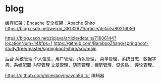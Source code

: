 # blog
缓存框架：Ehcache
安全框架：Apache Shiro
https://blog.csdn.net/weixin_38132621/article/details/80216056

https://blog.csdn.net/zjcjava/article/details/71606144?locationNum=14&fps=1
https://github.com/BambooZhang/springboot-study/tree/master/springboot-shiro/src/main

后台
系统管理
个人信息，用户管理，角色管理，
菜单管理，系统日志，数据字典，系统配置
内容管理
文章管理，随笔管理，相册管理，资源贴，
评论管理。

https://github.com/hinesboy/mavonEditor 编辑器
